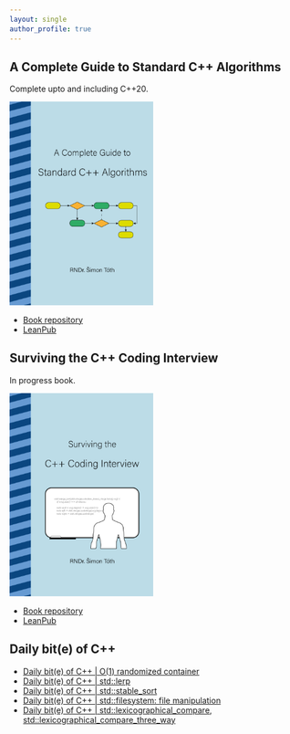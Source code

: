 ```yaml
---
layout: single
author_profile: true
---
```


## A Complete Guide to Standard C++ Algorithms

Complete upto and including C++20.

[<img src="assets/images/book_algorithms_cover.png" width="50%">](https://leanpub.com/cpp-algorithms-guide)

- [Book repository](https://github.com/HappyCerberus/book-cpp-algorithms)
- [LeanPub](https://leanpub.com/cpp-algorithms-guide)

## Surviving the C++ Coding Interview

In progress book.

[<img src="assets/images/book_coding_interview_cover.png" width="50%">](https://leanpub.com/cpp-coding-interview)

- [Book repository](https://leanpub.com/cpp-coding-interview)
- [LeanPub](https://leanpub.com/cpp-coding-interview)

## Daily bit(e) of C++

<ul>
<!-- SUBSTACK:START --><li><a href="https://simontoth.substack.com/p/daily-bite-of-c-o1-randomized-container">Daily bit&lpar;e&rpar; of C++ | O&lpar;1&rpar; randomized container</a></li><li><a href="https://simontoth.substack.com/p/daily-bite-of-c-stdlerp">Daily bit&lpar;e&rpar; of C++ | std::lerp</a></li><li><a href="https://simontoth.substack.com/p/daily-bite-of-c-stdstable_sort">Daily bit&lpar;e&rpar; of C++ | std::stable_sort</a></li><li><a href="https://simontoth.substack.com/p/daily-bite-of-c-stdfilesystem-file">Daily bit&lpar;e&rpar; of C++ | std::filesystem: file manipulation</a></li><li><a href="https://simontoth.substack.com/p/daily-bite-of-c-stdlexicographical_compare">Daily bit&lpar;e&rpar; of C++ | std::lexicographical_compare, std::lexicographical_compare_three_way</a></li><!-- SUBSTACK:END -->
</ul>